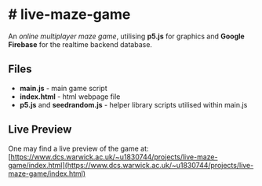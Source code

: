 # # live-maze-game

An *online multiplayer maze game*, utilising **p5.js** for graphics and **Google Firebase** for the realtime backend database.


## Files

 - **main.js** - main game script
 - **index.html** - html webpage file
 - **p5.js** and **seedrandom.js** - helper library scripts utilised within main.js

## Live Preview

One may find a live preview of the game at:  
[https://www.dcs.warwick.ac.uk/~u1830744/projects/live-maze-game/index.html](https://www.dcs.warwick.ac.uk/~u1830744/projects/live-maze-game/index.html)
